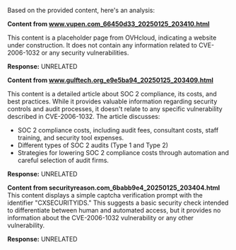 Based on the provided content, here's an analysis:

**Content from www.vupen.com_66450d33_20250125_203410.html**

This content is a placeholder page from OVHcloud, indicating a website under construction. It does not contain any information related to CVE-2006-1032 or any security vulnerabilities.

**Response:** UNRELATED

**Content from www.gulftech.org_e9e5ba94_20250125_203409.html**

This content is a detailed article about SOC 2 compliance, its costs, and best practices. While it provides valuable information regarding security controls and audit processes, it doesn't relate to any specific vulnerability described in CVE-2006-1032. The article discusses:
- SOC 2 compliance costs, including audit fees, consultant costs, staff training, and security tool expenses.
- Different types of SOC 2 audits (Type 1 and Type 2)
- Strategies for lowering SOC 2 compliance costs through automation and careful selection of audit firms.

**Response:** UNRELATED

**Content from securityreason.com_6babb9e4_20250125_203404.html**
This content displays a simple captcha verification prompt with the identifier "CXSECURITYIDS." This suggests a basic security check intended to differentiate between human and automated access, but it provides no information about the CVE-2006-1032 vulnerability or any other vulnerability.

**Response:** UNRELATED
